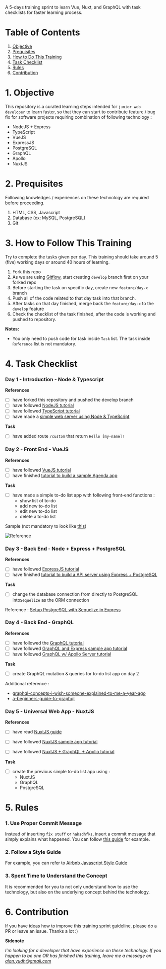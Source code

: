 A 5-days training sprint to learn Vue, Nuxt, and GraphQL with task checklists for faster learning process.

# Table of Contents

1. [Objective](#objective)
2. [Prequisites](#prequisites)
3. [How to Do This Training](#how-to)
4. [Task Checklist](#tasks)
5. [Rules](#rules)
6. [Contribution](#contribution)


# 1. Objective <a name="objective"></a>

This repository is a curated learning steps intended for `junior web developer` to learn faster, so that they can start to contribute feature / bug fix for software projects requiring combination of following technology :

- NodeJS + Express
- TypeScript
- VueJS
- ExpressJS
- PostgreSQL
- GraphQL 
- Apollo
- NuxtJS


# 2. Prequisites <a name="prequisites"></a>

Following knowledges / experiences on these technology are required before proceeding.

1. HTML, CSS, Javascript
2. Database (ex: MySQL, PostgreSQL)
3. Git


# 3. How to Follow This Training <a name="how-to"></a>

Try to complete the tasks given per day. This training should take around 5 (five) working days or around 40 hours of learning.

1. Fork this repo
2. As we are using [Gitflow](https://datasift.github.io/gitflow/IntroducingGitFlow.html), start creating `develop` branch first on your forked repo
3. Before starting the task on specific day, create new `feature/day-x` branch
4. Push all of the code related to that day task into that branch. 
5. After tasks on that day finished, merge back the `feature/day-x` to the `develop` feature
6. Check the checklist of the task finished, after the code is working and pushed to repository.

**Notes:**

- You only need to push code for task inside `Task` list. The task inside `Reference` list is not mandatory.


# 4. Task Checklist <a name="tasks"></a>

### Day 1 - Introduction - Node & Typescript

**References**

- [ ] have forked this repository and pushed the develop branch
- [ ] have followed [NodeJS tutorial](https://www.tutorialspoint.com/nodejs/index.htm)
- [ ] have followed [TypeScript tutorial](https://www.tutorialspoint.com/typescript/index.htm)
- [ ] have made a [simple web server using Node & TypeScript](https://blog.risingstack.com/building-a-node-js-app-with-typescript-tutorial/)

**Task**

- [ ] have added route `/custom` that return `Hello [my-name]!`
 
 
### Day 2 - Front End - VueJS

**References**

- [ ] have followed [VueJS tutorial](https://www.tutorialspoint.com/vuejs/index.htm)
- [ ] have finished [tutorial to build a sample Agenda app](https://mdbootstrap.com/education/vue/agenda-app-1-overview/)

**Task**

- [ ] have made a simple to-do list app with following front-end functions :
	- show list of to-do 
	- add new to-do list
	- edit new to-do list
	- delete a to-do list 

Sample (not mandatory to look like [this](https://www.freecodecamp.org/news/learn-how-to-create-your-first-angular-app-in-20-min-146201d9b5a7/))

![Reference](https://github.com/alanyudh/nuxt-graphql-5-days-training-sprint/blob/master/reference-from-freeCodeCamp.org.gif)


### Day 3 - Back End - Node + Express + PostgreSQL

**References**

- [ ] have followed [ExpressJS tutorial](https://www.tutorialspoint.com/expressjs/index.htm)
- [ ] have finished [tutorial to build a API server using Express + PostgreSQL](https://blog.logrocket.com/setting-up-a-restful-api-with-node-js-and-postgresql-d96d6fc892d8/)

**Task**

- [ ] change the database connection from directly to PostgreSQL into`Sequelize` as the ORM connection

Reference : [Setup PostgreSQL with Sequelize in Express](https://www.robinwieruch.de/postgres-express-setup-tutorial)


### Day 4 - Back End - GraphQL

**References**

- [ ] have followed the [GraphQL tutorial](https://www.tutorialspoint.com/graphql/index.htm)
- [ ] have followed [GraphQL and Express sample app tutorial](https://medium.com/codingthesmartway-com-blog/creating-a-graphql-server-with-node-js-and-express-f6dddc5320e1)
- [ ] have followed [GraphQL w/ Apollo Server tutorial](https://www.robinwieruch.de/graphql-apollo-server-tutorial)

**Task**

- [ ] create GraphQL mutation & queries for to-do list app on day 2

Additional reference :

- [graphql-concepts-i-wish-someone-explained-to-me-a-year-ago](https://medium.com/naresh-bhatia/graphql-concepts-i-wish-someone-explained-to-me-a-year-ago-514d5b3c0eab)
- [a-beginners-guide-to-graphql](https://medium.freecodecamp.org/a-beginners-guide-to-graphql-60e43b0a41f5)


### Day 5 - Universal Web App - NuxtJS
 
**References**

- [ ] have read [NuxtJS guide](https://nuxtjs.org/guide/)
- [ ] have followed [NuxtJS sample app tutorial]()
- [ ] have followed [NuxtJS + GraphQL + Apollo tutorial](https://www.djamware.com/post/5cdc0ba280aca754f7a9d1f4/node-express-postgresql-vue-2-and-graphql-crud-web-app)
 
 
**Task**

- [ ] create the previous simple to-do list app using :
	- NuxtJS
	- GraphQL
	- PostgreSQL

	
# 5. Rules <a name="rules"></a>

### 1. Use Proper Commit Message

Instead of inserting `fix stuff` or `haksdhfks`, insert a commit message that simply explains what happened. You can follow [this guide](https://chris.beams.io/posts/git-commit/) for example.

### 2. Follow a Style Guide

For example, you can refer to [Airbnb Javascript Style Guide](https://github.com/airbnb/javascript)

### 3. Spent Time to Understand the Concept

It is recommended for you to not only understand how to use the technology, but also on the underlying concept behind the technology.


# 6. Contribution <a name="contribution"></a>

If you have ideas how to improve this training sprint guideline, please do a PR or leave an issue. Thanks a lot :)



**Sidenote**

_I'm looking for a developer that have experience on these technology. If you happen to be one OR has finished this training, leave me a message on [alan.yudh@gmail.com](mailto:alan.yudh@gmail.com?subject=[GitHub]%20Source%205DayTraining%20NuxtGraphQL)_
